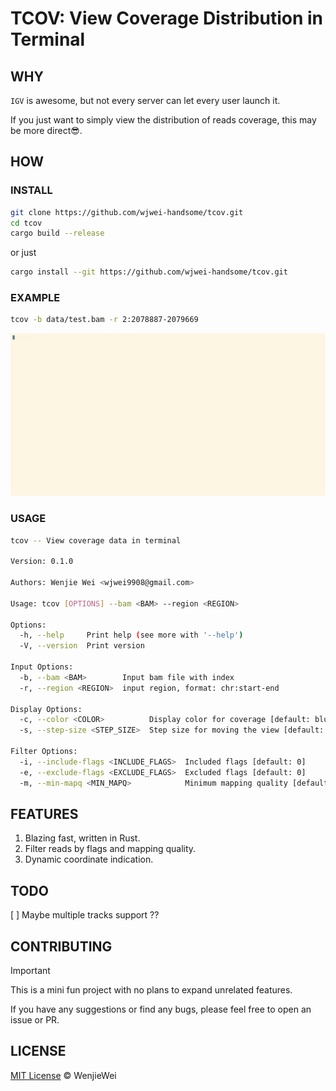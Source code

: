 # TCOV: View Coverage Distribution in Terminal

## WHY

`IGV` is awesome, but not every server can let every user launch it.

 If you just want to simply view the distribution of reads coverage, this may be more direct😎.

## HOW

### INSTALL

```bash
git clone https://github.com/wjwei-handsome/tcov.git
cd tcov
cargo build --release
```
or just

```bash
cargo install --git https://github.com/wjwei-handsome/tcov.git
```

### EXAMPLE

```bash
tcov -b data/test.bam -r 2:2078887-2079669
```
![example](example.gif)

### USAGE

```bash
tcov -- View coverage data in terminal

Version: 0.1.0

Authors: Wenjie Wei <wjwei9908@gmail.com>

Usage: tcov [OPTIONS] --bam <BAM> --region <REGION>

Options:
  -h, --help     Print help (see more with '--help')
  -V, --version  Print version

Input Options:
  -b, --bam <BAM>        Input bam file with index
  -r, --region <REGION>  input region, format: chr:start-end

Display Options:
  -c, --color <COLOR>          Display color for coverage [default: blue] [possible values: black, red, green, yellow, blue, magenta, cyan, gray, darkgray, lightred, lightgreen, lightyellow, lightblue, lightmagenta, lightcyan, white]
  -s, --step-size <STEP_SIZE>  Step size for moving the view [default: 10]

Filter Options:
  -i, --include-flags <INCLUDE_FLAGS>  Included flags [default: 0]
  -e, --exclude-flags <EXCLUDE_FLAGS>  Excluded flags [default: 0]
  -m, --min-mapq <MIN_MAPQ>            Minimum mapping quality [default: 0]
```

## FEATURES

1. Blazing fast, written in Rust.
2. Filter reads by flags and mapping quality.
3. Dynamic coordinate indication.

## TODO

[ ] Maybe multiple tracks support ??

## CONTRIBUTING

>[!IMPORTANT]
>This is a mini fun project with no plans to expand unrelated features.

If you have any suggestions or find any bugs, please feel free to open an issue or PR.

## LICENSE

[MIT License](./LICENSE) © WenjieWei
